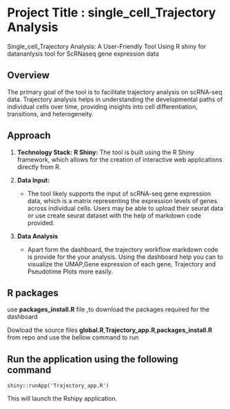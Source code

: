 # Project Title : single_cell_Trajectory Analysis

Single_cell_Trajectory Analysis: A User-Friendly Tool Using R shiny for datananlysis tool for ScRNaseq gene expression data

## **Overview**
The primary goal of the tool is to facilitate trajectory analysis on scRNA-seq data. Trajectory analysis helps in understanding the developmental paths of individual cells over time, providing insights into cell differentiation, transitions, and heterogeneity.


## Approach

1. **Technology Stack:**
       **R Shiny:** The tool is built using the R Shiny framework, which allows for the creation of interactive web applications directly from R.

2. **Data Input:**
   
   - The tool likely supports the input of scRNA-seq gene expression data, which is a matrix representing the expression levels of genes across individual cells.
Users may be able to upload their seurat data or use create seurat dataset with the help of  markdown code provided.

3. **Data Analysis**
   - Apart form the dashboard, the trajectory workflow markdown code  is provide for the your analysis. Using the dashboard help  you can to visualize the UMAP,Gene expression of each  gene, Trajectory  and Pseudotime Plots  more easily.

## R packages
use **packages_install.R** file ,to download the packages required for the dashboard 


Dowload the source files **global.R**,**Trajectory_app.R**,**packages_install.R**  from repo  and  use the bellow command to run

## Run the application using the following command
```
shiny::runApp('Trajectory_app.R')
```
This will launch the Rshipy application.
